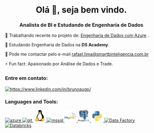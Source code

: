 <h1 align="center"> Olá 👋, seja bem vindo.</h1>

<!--
**rafadlima/rafadlima** is a ✨ _special_ ✨ repository because its `README.md` (this file) appears on your GitHub profile.

Here are some ideas to get you started:
-->
<h3 align="center">Analista de BI e Estudando de Engenharia de Dados</h3>

🔭 Trabalhando recente no projeto de: [Engenharia de Dados com Azure](https://github.com/rafadlima/engenharia_azure) .

🌱 Estudando Engenharia de Dados na **DS Academy**.

👯 Pode me contactar pelo e-mail rafael.lima@smartbinteligencia.com.br

⚡ Fun fact: Apaixonado por Análise de Dados e Trade.

<h3 align="left">Entre em contato:</h3>
<p align="left">
<a href="https://linkedin.com/in/[https://www.linkedin.com/in/brunoaugp/](https://www.linkedin.com/in/rafael-lima-31194396/)" target="blank"><img align="center" src="https://raw.githubusercontent.com/rahuldkjain/github-profile-readme-generator/master/src/images/icons/Social/linked-in-alt.svg" alt="https://www.linkedin.com/in/brunoaugp/" height="30" width="40" /></a>
</p>

<h3 align="left">Languages and Tools:</h3>
<p align="left"> 
  <a href="https://azure.microsoft.com/pt-br/" target="_blank" rel="noreferrer"> <img src="https://swimburger.net/media/ppnn3pcl/azure.png" alt="azure" width="40" height="40"/> </a>
  <a href="https://git-scm.com/" target="_blank" rel="noreferrer"> <img src="https://www.vectorlogo.zone/logos/git-scm/git-scm-icon.svg" alt="git" width="40" height="40"/> </a> 
  <a href="https://www.linux.org/" target="_blank" rel="noreferrer"> <img src="https://raw.githubusercontent.com/devicons/devicon/master/icons/linux/linux-original.svg" alt="linux" width="40" height="40"/> </a> 
  <a href="https://www.microsoft.com/en-us/sql-server" target="_blank" rel="noreferrer"> <img src="https://www.svgrepo.com/show/303229/microsoft-sql-server-logo.svg" alt="mssql" width="40" height="40"/> </a> 
  <a href="https://www.mysql.com/" target="_blank" rel="noreferrer"> <img src="https://raw.githubusercontent.com/devicons/devicon/master/icons/mysql/mysql-original-wordmark.svg" alt="mysql" width="40" height="40"/> </a> 
  <a href="https://www.postgresql.org" target="_blank" rel="noreferrer"> <img src="https://raw.githubusercontent.com/devicons/devicon/master/icons/postgresql/postgresql-original-wordmark.svg" alt="postgresql" width="40" height="40"/> </a> 
  <a href="https://www.python.org" target="_blank" rel="noreferrer"> <img src="https://raw.githubusercontent.com/devicons/devicon/master/icons/python/python-original.svg" alt="python" width="40" height="40"/> </a> 
  <a href="https://azure.microsoft.com/pt-br/products/data-factory/#overview" target="_blank" rel="noreferrer"> <img src="https://yt3.ggpht.com/LSDL00A5KPlzrzLwMMdlrx2x8be4xPGL9BvztBPlhYTyg9ZfkzyDbFU0V5qbfZVCDKTXuyFI=s900-c-k-c0x00ffffff-no-rj" alt="Data Factory" width="40" height="40"/> </a>
 <a href="https://www.databricks.com/" target="_blank" rel="noreferrer"> <img src="https://www.databricks.com/wp-content/uploads/2022/06/db-nav-logo-white-mobile.svg" alt="Databricks" width="140" height="40"/> </a>  
</p>


